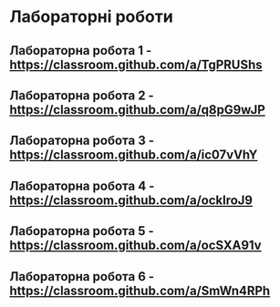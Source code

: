 # Лабораторні роботи

## Лабораторна робота 1 - https://classroom.github.com/a/TgPRUShs
## Лабораторна робота 2 - https://classroom.github.com/a/q8pG9wJP
## Лабораторна робота 3 - https://classroom.github.com/a/ic07vVhY
## Лабораторна робота 4 - https://classroom.github.com/a/ocklroJ9
## Лабораторна робота 5 - https://classroom.github.com/a/ocSXA91v
## Лабораторна робота 6 - https://classroom.github.com/a/SmWn4RPh
